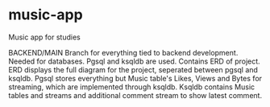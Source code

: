 # music-app
Music app for studies



BACKEND/MAIN
Branch for everything tied to backend development. Needed for databases. Pgsql and ksqldb are used. Contains ERD of project. ERD displays the full diagram for the project, seperated between pgsql and ksqldb. Pgsql stores everything but Music table's Likes, Views and Bytes for streaming, which are implemented through ksqldb. Ksqldb contains Music tables and streams and additional comment stream to show latest comment.

